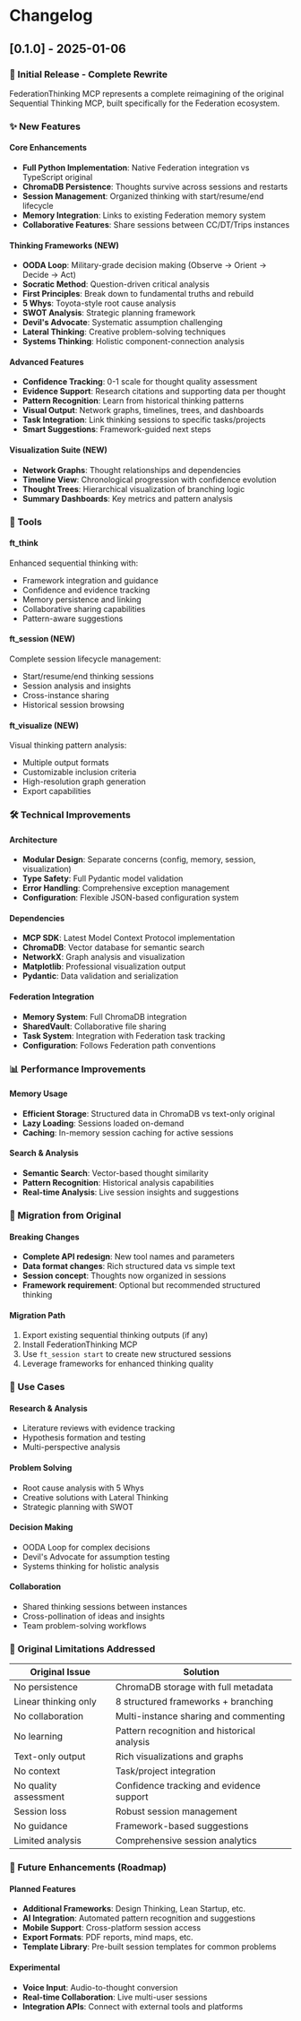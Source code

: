 # Changelog

## [0.1.0] - 2025-01-06

### 🚀 Initial Release - Complete Rewrite

FederationThinking MCP represents a complete reimagining of the original Sequential Thinking MCP, built specifically for the Federation ecosystem.

### ✨ New Features

#### Core Enhancements
- **Full Python Implementation**: Native Federation integration vs TypeScript original
- **ChromaDB Persistence**: Thoughts survive across sessions and restarts
- **Session Management**: Organized thinking with start/resume/end lifecycle
- **Memory Integration**: Links to existing Federation memory system
- **Collaborative Features**: Share sessions between CC/DT/Trips instances

#### Thinking Frameworks (NEW)
- **OODA Loop**: Military-grade decision making (Observe → Orient → Decide → Act)
- **Socratic Method**: Question-driven critical analysis
- **First Principles**: Break down to fundamental truths and rebuild
- **5 Whys**: Toyota-style root cause analysis
- **SWOT Analysis**: Strategic planning framework
- **Devil's Advocate**: Systematic assumption challenging
- **Lateral Thinking**: Creative problem-solving techniques
- **Systems Thinking**: Holistic component-connection analysis

#### Advanced Features
- **Confidence Tracking**: 0-1 scale for thought quality assessment
- **Evidence Support**: Research citations and supporting data per thought
- **Pattern Recognition**: Learn from historical thinking patterns
- **Visual Output**: Network graphs, timelines, trees, and dashboards
- **Task Integration**: Link thinking sessions to specific tasks/projects
- **Smart Suggestions**: Framework-guided next steps

#### Visualization Suite (NEW)
- **Network Graphs**: Thought relationships and dependencies
- **Timeline View**: Chronological progression with confidence evolution
- **Thought Trees**: Hierarchical visualization of branching logic
- **Summary Dashboards**: Key metrics and pattern analysis

### 🔧 Tools

#### ft_think
Enhanced sequential thinking with:
- Framework integration and guidance
- Confidence and evidence tracking
- Memory persistence and linking
- Collaborative sharing capabilities
- Pattern-aware suggestions

#### ft_session (NEW)
Complete session lifecycle management:
- Start/resume/end thinking sessions
- Session analysis and insights
- Cross-instance sharing
- Historical session browsing

#### ft_visualize (NEW)
Visual thinking pattern analysis:
- Multiple output formats
- Customizable inclusion criteria
- High-resolution graph generation
- Export capabilities

### 🛠 Technical Improvements

#### Architecture
- **Modular Design**: Separate concerns (config, memory, session, visualization)
- **Type Safety**: Full Pydantic model validation
- **Error Handling**: Comprehensive exception management
- **Configuration**: Flexible JSON-based configuration system

#### Dependencies
- **MCP SDK**: Latest Model Context Protocol implementation
- **ChromaDB**: Vector database for semantic search
- **NetworkX**: Graph analysis and visualization
- **Matplotlib**: Professional visualization output
- **Pydantic**: Data validation and serialization

#### Federation Integration
- **Memory System**: Full ChromaDB integration
- **SharedVault**: Collaborative file sharing
- **Task System**: Integration with Federation task tracking
- **Configuration**: Follows Federation path conventions

### 📊 Performance Improvements

#### Memory Usage
- **Efficient Storage**: Structured data in ChromaDB vs text-only original
- **Lazy Loading**: Sessions loaded on-demand
- **Caching**: In-memory session caching for active sessions

#### Search & Analysis
- **Semantic Search**: Vector-based thought similarity
- **Pattern Recognition**: Historical analysis capabilities
- **Real-time Analysis**: Live session insights and suggestions

### 🔄 Migration from Original

#### Breaking Changes
- **Complete API redesign**: New tool names and parameters
- **Data format changes**: Rich structured data vs simple text
- **Session concept**: Thoughts now organized in sessions
- **Framework requirement**: Optional but recommended structured thinking

#### Migration Path
1. Export existing sequential thinking outputs (if any)
2. Install FederationThinking MCP
3. Use `ft_session start` to create new structured sessions
4. Leverage frameworks for enhanced thinking quality

### 🎯 Use Cases

#### Research & Analysis
- Literature reviews with evidence tracking
- Hypothesis formation and testing
- Multi-perspective analysis

#### Problem Solving
- Root cause analysis with 5 Whys
- Creative solutions with Lateral Thinking
- Strategic planning with SWOT

#### Decision Making
- OODA Loop for complex decisions
- Devil's Advocate for assumption testing
- Systems thinking for holistic analysis

#### Collaboration
- Shared thinking sessions between instances
- Cross-pollination of ideas and insights
- Team problem-solving workflows

### 🐛 Original Limitations Addressed

| Original Issue | Solution |
|----------------|----------|
| No persistence | ChromaDB storage with full metadata |
| Linear thinking only | 8 structured frameworks + branching |
| No collaboration | Multi-instance sharing and commenting |
| No learning | Pattern recognition and historical analysis |
| Text-only output | Rich visualizations and graphs |
| No context | Task/project integration |
| No quality assessment | Confidence tracking and evidence support |
| Session loss | Robust session management |
| No guidance | Framework-based suggestions |
| Limited analysis | Comprehensive session analytics |

### 🔮 Future Enhancements (Roadmap)

#### Planned Features
- **Additional Frameworks**: Design Thinking, Lean Startup, etc.
- **AI Integration**: Automated pattern recognition and suggestions
- **Mobile Support**: Cross-platform session access
- **Export Formats**: PDF reports, mind maps, etc.
- **Template Library**: Pre-built session templates for common problems

#### Experimental
- **Voice Input**: Audio-to-thought conversion
- **Real-time Collaboration**: Live multi-user sessions
- **Integration APIs**: Connect with external tools and platforms